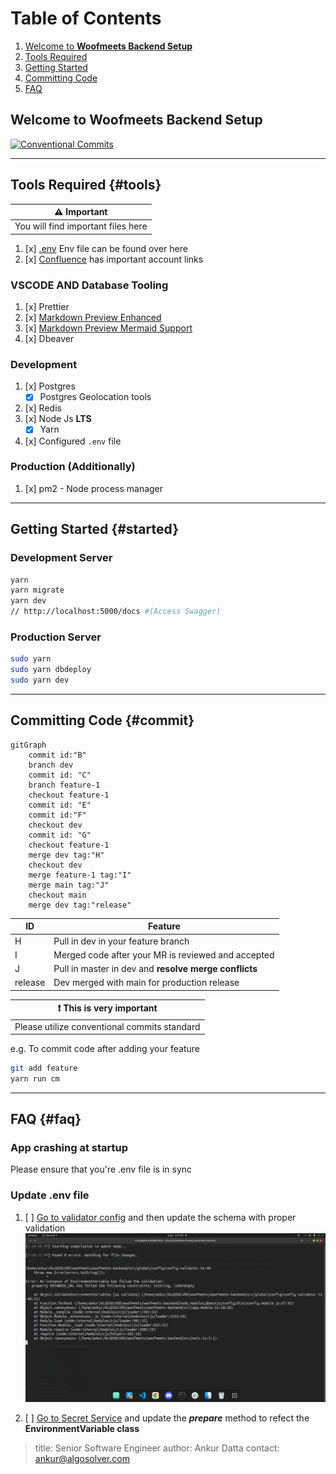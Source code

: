 # Table of Contents

1. [Welcome to **Woofmeets Backend Setup**](#intro)
2. [Tools Required](#tools)
3. [Getting Started](#started)
4. [Committing Code](#commit)
5. [FAQ](#faq)

## Welcome to **Woofmeets Backend Setup** <a name="intro"></a>

[![Conventional Commits](https://img.shields.io/badge/Conventional%20Commits-1.0.0-%23FE5196?logo=conventionalcommits&logoColor=white)](https://conventionalcommits.org)

---

## Tools Required {#tools}

| :warning: Important |
| --- |
| You will find important files here |

1. [x] [.env](https://drive.google.com/drive/folders/1qj65FuDoKqRkBur2JjVA_qhXryiQSv24?usp=sharing) Env file can be found  over here
2. [x] [Confluence](https://algosolver-llc.atlassian.net/wiki/spaces/WBD/pages/319455497/Platform+Credentials) has important account links

### VSCODE AND Database Tooling

1. [x] Prettier
2. [x] [Markdown Preview Enhanced](https://marketplace.visualstudio.com/items?itemName=shd101wyy.markdown-preview-enhanced)
3. [x] [Markdown Preview Mermaid Support](https://marketplace.visualstudio.com/items?itemName=bierner.markdown-mermaid)
4. [x] Dbeaver

### Development

1. [x] Postgres
    - [x] Postgres Geolocation tools
2. [x] Redis
3. [x] Node Js **LTS**
    - [x] Yarn
4. [x] Configured `.env` file  

### Production (Additionally)

1. [x] pm2 - Node process manager

---

## Getting Started {#started}

### Development Server

```bash
yarn
yarn migrate
yarn dev
// http://localhost:5000/docs #(Access Swagger)
```

### Production Server

```bash
sudo yarn
sudo yarn dbdeploy
sudo yarn dev
```

---

## Committing Code {#commit}

```mermaid
gitGraph
    commit id:"B"
    branch dev
    commit id: "C"
    branch feature-1
    checkout feature-1
    commit id: "E"
    commit id:"F"
    checkout dev
    commit id: "G"
    checkout feature-1
    merge dev tag:"H"
    checkout dev
    merge feature-1 tag:"I"
    merge main tag:"J"
    checkout main
    merge dev tag:"release"
```

| ID | Feature |
| ---| ------- |
| H  | Pull in dev in your feature branch |
| I | Merged code after your MR is reviewed and accepted |
| J | Pull in master in dev and **resolve merge conflicts**
| release | Dev merged with main for production release |

| :exclamation: This is very important |
| ------------------------------------ |
| Please utilize conventional commits standard |

e.g. To commit code after adding your feature

```bash
git add feature
yarn run cm
```

---

## FAQ {#faq}

### App crashing at startup

Please ensure that you're .env file is in sync

### Update .env file

1. [ ] [Go to validator config](./src/global/config/config-validator.ts) and then update the schema with proper validation ![With message](./documentation/forgot-env.png)

2. [ ] [Go to Secret Service](./src/secret/secret.service.ts) and update the ***prepare*** method to refect the **EnvironmentVariable class**


> title: Senior Software Engineer
> author: Ankur Datta
> contact: ankur@algosolver.com
